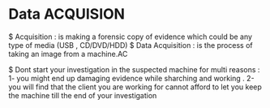 # Data ACQUISION
$ Acquisition : is making a forensic copy of evidence which could be any type of media (USB , CD/DVD/HDD)
$ Data Acquisition : is the process of taking an image from a machine.AC

$ Dont start your investigation in the suspected machine for multi reasons :
1- you might end up damaging evidence while sharching and working .
2-you will find that the client you are working for cannot afford to let you keep the machine till the end of your investigation



